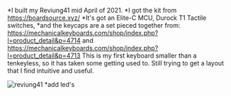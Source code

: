 *I built my Reviung41 mid April of 2021.
*I got the kit from https://boardsource.xyz/
*It's got an Elite-C MCU, Durock T1 Tactile switches,
*and the keycaps are a set pieced together from:
https://mechanicalkeyboards.com/shop/index.php?l=product_detail&p=4714
and
https://mechanicalkeyboards.com/shop/index.php?l=product_detail&p=4713
This is my first keyboard smaller than a tenkeyless, so it has taken some getting used to.
Still trying to get a layout that I find intuitive and useful.

![reviung41](https://github.com/tapecanvas/reviung41/blob/f97fa134da37b8568e6061c9ca0f126dec39da3a/20210420_032927.jpg)
*add led's
